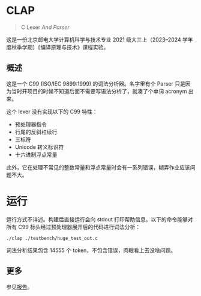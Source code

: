 # CLAP

> C Lexer *And Parser*

这是一份北京邮电大学计算机科学与技术专业 2021 级大三上（2023–2024 学年度秋季学期）《编译原理与技术》课程实验。 

## 概述

这是一个 C99 (ISO/IEC 9899:1999) 的词法分析器。名字里有个 Parser 只是因为当时开项目的时候不知道后面不需要写语法分析了，就凑了个单词 acronym 出来。

这个 lexer 没有实现以下的 C99 特性：

- 预处理器指令
- 行尾的反斜杠续行
- 三标符
-  Unicode 转义标识符
- 十六进制浮点常量

此外，它在处理不常见的整数常量和浮点常量时会有一系列错误，糊弄作业应该问题不大。

# 运行

运行方式不详述。构建后直接运行会向 stdout 打印帮助信息。以下的命令能够对所有 C99 标头经过预处理器展开后的代码进行词法分析：

```shell
./clap ./testbench/huge_test_out.c
```

词法分析结果包含 14555 个 token，不包含错误，肉眼看上去没啥问题。

## 更多

参见[报告](doc.pdf)。

